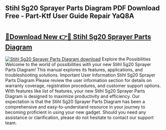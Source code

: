 ## Stihl Sg20 Sprayer Parts Diagram PDF Download Free - Part-Ktf User Guide Repair YaQ8A

# <h2><a href="http://dfiyxd.blite.top/?on=Stihl+Sg20+Sprayer+Parts+Diagram">🔗Download New 👉🔴 Stihl Sg20 Sprayer Parts Diagram</a></h2>

[![Stihl Sg20 Sprayer Parts Diagram download](https://i.imgur.com/lujVjoI.png)](http://dfiyxd.blite.top/?on=Stihl+Sg20+Sprayer+Parts+Diagram)
Explore the Possibilities Welcome to the world of possibilities with your new Stihl Sg20 Sprayer Parts Diagram! This manual explores its features, applications, and troubleshooting solutions. Important User Information Stihl Sg20 Sprayer Parts Diagram Please review the user information section for details on warranty coverage, registration procedures, and customer support options. With features like list of features, your new Stihl Sg20 Sprayer Parts Diagram is designed to maximize productivity and efficiency. Our expectation is that the Stihl Sg20 Sprayer Parts Diagram has been a comprehensive and easy-to-understand resource in your journey to becoming proficient in using your new gadget. Should you need any assistance or clarification, please do not hesitate to contact our support team.
